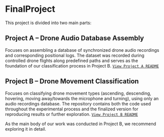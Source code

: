 # FinalProject

This project is divided into two main parts:

## Project A – Drone Audio Database Assembly
Focuses on assembling a database of synchronized drone audio recordings and corresponding positional logs.
The dataset was recorded during controlled drone flights along predefined paths and serves as the foundation of our classification process in Project B.
[`View Project A README`](ProjectA/README.md)

## Project B – Drone Movement Classification
Focuses on classifying drone movement types (ascending, descending, hovering, moving away/towards the microphone and turning), using only an audio recordings database.
The repository contains both the code used throughout the experimental process and the finalized version for reproducing results or further exploration.
[`View Project B README`](ProjectB/README.md)

As the main body of our work was conducted in Project B, we recommend exploring it in detail.
